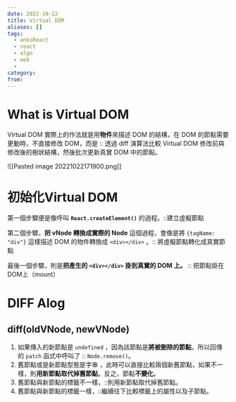 ```yaml
---
date: 2022-10-22
title: Virtual DOM
aliases: []
tags:
  - ankiReact
  - react
  - algo
  - web
  - 
category: 
from: 
---
```

# What is Virtual DOM
Virtual DOM 實際上的作法就是用**物件**來描述 DOM 的結構，在 DOM 的節點需要更動時，不直接修改 DOM，而是 :: 透過 diff 演算法比較 Virtual DOM 修改前與修改後的樹狀結構，然後批次更新真實 DOM 中的節點。

![[Pasted image 20221022171900.png]]

# 初始化Virtual DOM
第一個步驟便是像呼叫 **`React.createElement()`** 的過程。::建立虛擬節點

第二個步驟，**把 vNode 轉換成實際的 Node** 這個過程，會像是將 `{tagName: "div"}` 這樣描述 DOM 的物件轉換成 `<div></div>` 。:: 將虛擬節點轉化成真實節點

最後一個步驟，則是**把產生的 `<div></div>` 掛到真實的 DOM 上。** :: 把節點掛在DOM上（mount）
<!--SR:!2022-10-25,3,250-->

# DIFF Alog
## diff(oldVNode, newVNode)
1.  如果傳入的新節點是 `undefined` ，因為該節點是**將被刪除的節點**，所以回傳的 `patch` 函式中呼叫了 :: `Node.remove()`。
2.  舊節點或是新節點型態是字串 ，此時可以直接比較兩個新舊節點，如果不一樣，則**用新節點取代掉舊節點**。反之，節點**不變化**。
3.  舊節點與新節點的標籤不一樣，::則用新節點取代掉舊節點。
4.  舊節點與新節點的標籤一樣，::繼續往下比較標籤上的屬性以及子節點。
